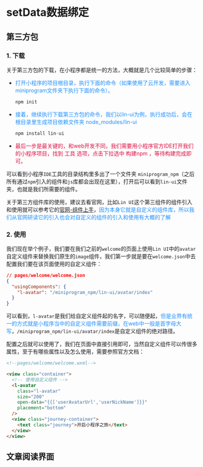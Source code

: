# setData数据绑定

## 第三方包
### 1. 下载
关于第三方包的下载，在小程序都是统一的方法，大概就是几个比较简单的步骤：
+ <font color=#1E90FF>打开小程序的项目根目录，执行下面的命令（如果使用了云开发，需要进入miniprogram文件夹下执行下面的命令）。</font>
  ```javascript
  npm init
  ```
+ <font color=#1E90FF>接着，继续执行下载第三方包的命令，我们以lin-ui为例，执行成功后，会在根目录里生成项目依赖文件夹 node_modules/lin-ui</font>
  ```javascript
  npm install lin-ui
  ```
+ <font color=#DD1144>最后一步是最关键的，和web开发不同，我们需要用小程序官方IDE打开我们的小程序项目，找到 工具 选项，点击下拉选中 构建npm ，等待构建完成即可。</font>

可以看到小程序`IDE`工具的目录结构里多出了一个文件夹 `miniprogram_npm`（之后所有通过`npm`引入的组件和`js`库都会出现在这里），打开后可以看到`lin-ui`文件夹，也就是我们所需要的组件。

关于第三方组件库的使用，建议去看官网，比如`Lin UI`这个第三组件的组件引入和使用就可以参考它的[官网-组件上手](https://doc.mini.talelin.com/start/component.html)，<font color=#1E90FF>因为本身它就是自定义的组件库，所以我们从官网研读它的引入也会对自定义的组件的引入和使用有大概的了解</font>

### 2. 使用
我们现在举个例子，我们要在我们之前的`welcome`的页面上使用`Lin UI`中的`avatar`自定义组件来替换我们原生的`image`组件，我们第一步就是要在`welcome.json`中去配置我们要在该页面使用的自定义组件：
```json
// pages/welcome/welcome.json
{
  "usingComponents": {
    "l-avatar": "/miniprogram_npm/lin-ui/avatar/index"
  }
}
```
可以看到，`l-avatar`是我们给自定义组件起的名字，可以随便起，<font color=#1E90FF>但是业界有统一的方式就是小程序当中的自定义组件需要前缀，在web中一般是首字母大写</font>，`/miniprogram_npm/lin-ui/avatar/index`是自定义组件的绝对路径。

配置之后就可以使用了，我们在页面中直接引用即可，当然自定义组件可以传很多属性，至于有哪些属性以及怎么使用，需要参照官方文档：
```html
<!--pages/welcome/welcome.wxml-->

<view class="container">
  <!-- 使用自定义组件 -->
  <l-avatar
    class="l-avatar"
    size="200"
    open-data="{{['userAvatarUrl','userNickName']}}" 
    placement="bottom"
  />
  <view class="journey-container">
    <text class="journey">开启小程序之旅</text>
  </view>
</view>
```

## 文章阅读界面